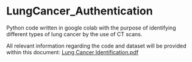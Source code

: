 # LungCancer_Authentication
Python code written in google colab with the purpose of identifying different types of lung cancer by the use of CT scans.


All relevant information regarding the code and dataset will be provided within this document: 
[Lung Cancer Identification.pdf](https://github.com/Prox-A/LungCancer_Authentication/files/13676292/Lung.Cancer.Identification.pdf)
